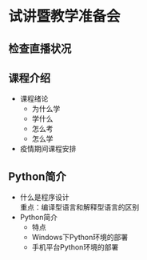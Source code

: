 # 试讲暨教学准备会

## 检查直播状况

## 课程介绍
- 课程绪论
  - 为什么学
  - 学什么
  - 怎么考
  - 怎么学
- 疫情期间课程安排

## Python简介
- 什么是程序设计  
  重点：编译型语言和解释型语言的区别
- Python简介
  - 特点
  - Windows下Python环境的部署
  - 手机平台Python环境的部署